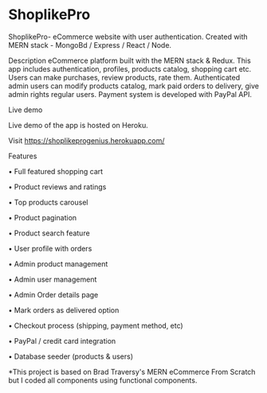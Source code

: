 # ShoplikePro
ShoplikePro- eCommerce website with user authentication. Created with MERN stack - MongoBd / Express / React / Node.

Description
eCommerce platform built with the MERN stack & Redux. This app includes authentication, profiles, products catalog, shopping cart etc. Users can make purchases, review products, rate them. Authenticated admin users can modify products catalog, mark paid orders to delivery, give admin rights regular users. Payment system is developed with PayPal API.

Live demo

Live demo of the app is hosted on Heroku.

Visit https://shoplikeprogenius.herokuapp.com/

Features

•	Full featured shopping cart

•	Product reviews and ratings

•	Top products carousel

•	Product pagination

•	Product search feature

•	User profile with orders

•	Admin product management

•	Admin user management

•	Admin Order details page

•	Mark orders as delivered option

•	Checkout process (shipping, payment method, etc)

•	PayPal / credit card integration

•	Database seeder (products & users)


*This project is based on Brad Traversy's MERN eCommerce From Scratch  but I coded all components using functional components.
